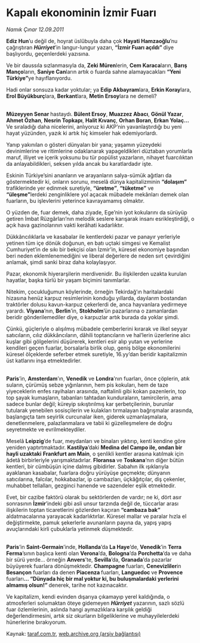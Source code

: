 # Kapalı ekonominin İzmir Fuarı

*Namık Çınar 12.09.2011*

<div class="yazi"><p><b>Ediz Hun</b>’u değil de, hoyrat üslûbuyla daha çok <b>Hayati Hamzaoğlu</b>’nu çağrıştıran <b><i>Hürriyet</i></b>’in langur-lungur yazarı, <b>“İzmir Fuarı açıldı” </b>diye başlıyordu, geçenlerdeki yazısına.</p>
<p>Ve bir daussıla sızlanmasıyla da, <b>Zeki Müren</b>lerin, <b>Cem Karaca</b>ların, <b>Barış Manço</b>ların, <b>Saniye Can</b>ların artık o fuarda sahne alamayacakları <b>“Yeni Türkiye”</b>ye hayıflanıyordu.</p>
<p>Hadi onlar sonsuza kadar yoktular; ya <b>Edip Akbayram</b>lara, <b>Erkin Koray</b>lara, <b>Erol Büyükburç</b>lara, <b>Berkant</b>lara, <b>Metin Ersoy</b>lara ne demeli?</p>
<p><b><br/>Müzeyyen Senar </b>hastaydı. <b>Bülent Ersoy</b>, <b>Muazzez Abacı</b>, <b>Gönül Yazar</b>, <b>Ahmet Özhan</b>, <b>Nesrin Topkapı</b>, <b>Halit Kıvanç</b>, <b>Orhan Boran</b>, <b>Erkan Yolaç...</b> Ve sıraladığı daha nicelerini, anlıyoruz ki AKP’nin yavanlaştırdığı bu yeni hayat yüzünden, yazık ki artık hiç kimseler hak edemiyorlardı.</p>
<p>Yanıp yakınılan o gösteri dünyaları bir yana; yaşamın yüzeydeki devinimlerine ve ritimlerine odaklanarak yapageldikleri düztaban yorumlarla maruf, illiyet ve içerik yoksunu bu tür popülist yazarların, nihayet fuarcılıktan da anlayabildikleri, seksen yılda ancak bu karatlardadır işte.</p>
<p>Eskinin Türkiye’sini ananların ve arayanların salya-sümük ağıtları da göstermektedir ki, onların sorunu, meselâ dünya kapitalizminin <b>“dolaşım” </b>trafiklerinde yer edinmek suretiyle, <b>“üretme”</b>, <b>“tüketme”</b> ve <b>“üleşme”</b>lerdeki zenginliklere yol açacak mübadele mekânları demek olan fuarların, bu işlevlerini yeterince kavrayamamış olmaktır.</p>
<p>O yüzden de, fuar demek, daha ziyade, Ege’nin iyot kokularını da sürüyüp getiren İmbat Rüzgârları’nın melodik seslere karışarak insanı esrikleştirdiği, o açık hava gazinolarının vakti kerâhati kadarlıktır.</p>
<p>Dükkâncılıklarla ve kasabalar ile kentlerdeki pazar ve panayır yerleriyle yetinen tüm içe dönük doğunun, en batı uçtaki simgesi ve Kemalist Cumhuriyet’in de sıkı bir bekçisi olan İzmir’in, küresel ekonomiye başından beri neden eklemlenemediğini ve liberal değerlere de neden sırt çevirdiğini anlamak, şimdi sanki biraz daha kolaylaşıyor.</p>
<p>Pazar, ekonomik hiyerarşilerin merdivenidir. Bu ilişkilerden uzakta kurulan hayatlar, başka türlü bir yaşam biçimini tanımlarlar.</p>
<p>Nitekim, çocukluğumun köylerinde, örneğin Tekirdağ’ın haritalardaki hizasına henüz karpuz resimlerinin konduğu yıllarda, dayılarım bostandan traktörler dolusu kavun-karpuz çekerlerdi de, anca hayvanlara yedirmeye yarardı. <b>Viyana</b>’nın, <b>Berlin</b>’in, <b>Stokholm</b>’ün pazarlarına o zamanlardan beridir gönderilemediler diye, o karpuzlar artık burada da yoklar şimdi.</p>
<p>Çünkü, güçleriyle o alışılmış mübadele çemberlerini kırarak ve ilkel seyyar satıcıların, cılız dükkâncıların, dâhili toptancıların ve hal’lerin üzerlerine alıcı kuşlar gibi gölgelerini düşürerek, kentleri esir alıp yutan ve yerlerine kendileri geçen fuarlar, borsalarla birlik olup, geniş bölge ekonomilerini küresel ölçeklerde seferber etmek suretiyle, 16.yy’dan beridir kapitalizmin üst katlarını inşa etmektedirler.</p>
<p><b><br/>Paris</b>’in, <b>Amsterdam</b>’ın, <b>Venedik</b> ve <b>Londra</b>’nın fuarları, önce çöplerin, atık suların, çürümüş sebze yığınlarının, hem pis kokuları, hem de taze yiyeceklerin enfes rayihaları arasında, naftalinli gibi kokan pazenlerin, top top şayak kumaşların, tabanları tahtadan kunduraların, tamircilerin, ama sadece bunlar değil; küreyip sıkıştırılmış kar şerbetçilerinin, burunlar tutularak yenebilen sosisçilerin ve kulakları tırmalayan bağrışmalar arasında, başlangıçta tam seyirlik curcunalar iken, giderek uzmanlaşmalara, denetlenmelere, palazlanmalara ve tabii ki güzelleşmelere de doğru seyretmekte ve evrilmekteydiler.</p>
<p>Meselâ <b>Leipzig</b>’de fuar, meydanları ve binaları yıktırıp, kenti kendine göre yeniden yaptırtmaktadır. <b>Kastilya</b>’daki <b>Medina del Campo ile, ondan bir hayli uzaktaki</b> <b>Frankfurt am Main</b>, o şenlikli kentler arasına katılmak için âdetâ birbirleriyle yarışmaktadırlar. <b>Floransa </b>ve <b>Toskana</b>’nın diğer bütün kentleri, bir cümbüşün içine dalmış gibidirler. Sabahın ilk ışıklarıyla ayaklanan kasabalar, fuarlara doğru yürüyüşe geçmekte; dünyanın satıcılarına, falcılar, hokkabazlar, ip cambazları, üçkâğıtçılar, diş çekenler, muhabbet tellalları, gezginci hanende ve sazendeler eşlik etmektedir.</p>
<p>Evet, bir cazibe faktörü olarak bu sektörlerden de vardır; ne ki, dört asır sonrasının <b>İzmir</b>’indeki gibi asli unsur tarzında değil de, tüccarlar arası ilişkilerin toptan ticaretlerini gözlerden kaçıran <b>“cambaza bak”</b> aldatmacalarına yarayacak kadarlıktırlar. Küresel mallar ve paralar hızla el değiştirmekte, pamuk şekerlerle avunanların payına da, yapış yapış avuçlarındaki kirli çubuklarla yetinmek düşmektedir.</p>
<p><b><br/>Paris</b>’in <b>Saint-Germain</b>’inde, <b>Hollanda</b>’da <b>La Haye</b>’de, <b>Venedik</b>’in <b>Terra Ferma</b>’sının başlıca kenti olan <b>Verona</b>’da, <b>Bologna</b>’da <b>Porchetta</b>’da ve daha bir sürü yerde... örneğin <b>Anvers</b>’te, <b>Sevilla</b>’da, <b>Granada</b>’da pazarlar büyüyerek fuarlara dönüşmektedir. <b>Champagne </b>fuarları, <b>Cenevizliler</b>in <b>Besançon</b> fuarları da denen <b>Piacenza </b>fuarları, <b>Languedoc </b>ve <b>Provence </b>fuarları<b>... “Dünyada hiç bir mal yoktur ki, bu buluşmalardaki yerlerini almamış olsun!” </b>denerek, tarihe not kazınacaktır.</p>
<p>Ve kapitalizm, kendi evinden dışarıya çıkamayıp yerel kaldığında, o atmosferleri solumaktan öteye gidemeyen <b><i>Hürriyet</i></b> yazarının, sazlı sözlü fuar özlemlerinin, aslında hangi aymazlıklara karşılık geldiği değerlendirmesini, artık siz okurların bilgeliklerine ve muhayyilelerdeki hünerlerine bırakıyorum.</p>
</div>

Kaynak: [taraf.com.tr](http://www.taraf.com.tr/namik-cinar/makale-kapali-ekonominin-izmir-fuari.htm), [web.archive.org (arşiv bağlantısı)](http://web.archive.org/web/20130624010548/http://www.taraf.com.tr/namik-cinar/makale-kapali-ekonominin-izmir-fuari.htm)
